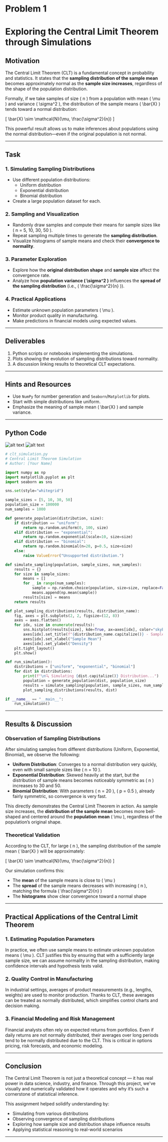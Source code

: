 # Problem 1

# Exploring the Central Limit Theorem through Simulations

##  Motivation

The Central Limit Theorem (CLT) is a fundamental concept in probability and statistics. It states that the **sampling distribution of the sample mean** becomes approximately normal as the **sample size increases**, regardless of the shape of the population distribution.

Formally, if we take samples of size \( n \) from a population with mean \( \mu \) and variance \( \sigma^2 \), the distribution of the sample means \( \bar{X} \) tends toward a normal distribution:

<!-- Inline LaTeX -->
\[
\bar{X} \sim \mathcal{N}(\mu, \frac{\sigma^2}{n})
\]

This powerful result allows us to make inferences about populations using the normal distribution—even if the original population is not normal.

---

##  Task

### 1. Simulating Sampling Distributions

- Use different population distributions:
  - Uniform distribution
  - Exponential distribution
  - Binomial distribution
- Create a large population dataset for each.

### 2. Sampling and Visualization

- Randomly draw samples and compute their means for sample sizes like \( n = 5, 10, 30, 50 \).
- Repeat sampling multiple times to generate the **sampling distribution**.
- Visualize histograms of sample means and check their **convergence to normality**.

### 3. Parameter Exploration

- Explore how the **original distribution shape** and **sample size** affect the convergence rate.
- Analyze how **population variance \( \sigma^2 \)** influences the **spread of the sampling distribution** (i.e., \( \frac{\sigma^2}{n} \)).

### 4. Practical Applications

- Estimate unknown population parameters \( \mu \).
- Monitor product quality in manufacturing.
- Make predictions in financial models using expected values.

---

##  Deliverables

1. Python scripts or notebooks implementing the simulations.
2. Plots showing the evolution of sampling distributions toward normality.
3. A discussion linking results to theoretical CLT expectations.

---

##  Hints and Resources

- Use `NumPy` for number generation and `Seaborn`/`Matplotlib` for plots.
- Start with simple distributions like uniform.
- Emphasize the meaning of sample mean \( \bar{X} \) and sample variance.

---

##  Python Code
![alt text](image.png)
![alt text](image-1.png)
```python
# clt_simulation.py
# Central Limit Theorem Simulation
# Author: [Your Name]

import numpy as np
import matplotlib.pyplot as plt
import seaborn as sns

sns.set(style="whitegrid")

sample_sizes = [5, 10, 30, 50]
population_size = 100000
num_samples = 1000

def generate_population(distribution, size):
    if distribution == "uniform":
        return np.random.uniform(0, 100, size)
    elif distribution == "exponential":
        return np.random.exponential(scale=10, size=size)
    elif distribution == "binomial":
        return np.random.binomial(n=20, p=0.5, size=size)
    else:
        raise ValueError("Unsupported distribution.")

def simulate_sampling(population, sample_sizes, num_samples):
    results = {}
    for size in sample_sizes:
        means = []
        for _ in range(num_samples):
            sample = np.random.choice(population, size=size, replace=False)
            means.append(np.mean(sample))
        results[size] = means
    return results

def plot_sampling_distributions(results, distribution_name):
    fig, axes = plt.subplots(2, 2, figsize=(12, 8))
    axes = axes.flatten()
    for idx, size in enumerate(results):
        sns.histplot(results[size], kde=True, ax=axes[idx], color="skyblue", stat="density")
        axes[idx].set_title(f"{distribution_name.capitalize()} - Sample Size {size}")
        axes[idx].set_xlabel("Sample Mean")
        axes[idx].set_ylabel("Density")
    plt.tight_layout()
    plt.show()

def run_simulation():
    distributions = ["uniform", "exponential", "binomial"]
    for dist in distributions:
        print(f"\n🔍 Simulating {dist.capitalize()} Distribution...")
        population = generate_population(dist, population_size)
        results = simulate_sampling(population, sample_sizes, num_samples)
        plot_sampling_distributions(results, dist)

if __name__ == "__main__":
    run_simulation()
```

---

##  Results & Discussion

###  Observation of Sampling Distributions

After simulating samples from different distributions (Uniform, Exponential, Binomial), we observe the following:

- **Uniform Distribution**: Converges to a normal distribution very quickly, even with small sample sizes like \( n = 10 \).
- **Exponential Distribution**: Skewed heavily at the start, but the distribution of sample means becomes noticeably symmetric as \( n \) increases to 30 and 50.
- **Binomial Distribution**: With parameters \( n = 20 \), \( p = 0.5 \), already fairly symmetric, so convergence is very fast.

This directly demonstrates the Central Limit Theorem in action. As sample size increases, the **distribution of the sample mean** becomes more bell-shaped and centered around the **population mean** \( \mu \), regardless of the population’s original shape.

###  Theoretical Validation

According to the CLT, for large \( n \), the sampling distribution of the sample mean \( \bar{X} \) will be approximately:

\[
\bar{X} \sim \mathcal{N}(\mu, \frac{\sigma^2}{n})
\]

Our simulation confirms this:

- The **mean** of the sample means is close to \( \mu \)
- The **spread** of the sample means decreases with increasing \( n \), matching the formula \( \frac{\sigma^2}{n} \)
- The **histograms** show clear convergence toward a normal shape

---

##  Practical Applications of the Central Limit Theorem

### 1. Estimating Population Parameters
In practice, we often use sample means to estimate unknown population means \( \mu \). CLT justifies this by ensuring that with a sufficiently large sample size, we can assume normality in the sampling distribution, making confidence intervals and hypothesis tests valid.

### 2. Quality Control in Manufacturing
In industrial settings, averages of product measurements (e.g., lengths, weights) are used to monitor production. Thanks to CLT, these averages can be treated as normally distributed, which simplifies control charts and decision making.

### 3. Financial Modeling and Risk Management
Financial analysts often rely on expected returns from portfolios. Even if daily returns are not normally distributed, their averages over long periods tend to be normally distributed due to the CLT. This is critical in options pricing, risk forecasts, and economic modeling.

---

##  Conclusion

The Central Limit Theorem is not just a theoretical concept — it has real power in data science, industry, and finance. Through this project, we've visually and numerically validated how it operates and why it’s such a cornerstone of statistical inference.

This assignment helped solidify understanding by:

- Simulating from various distributions
- Observing convergence of sampling distributions
- Exploring how sample size and distribution shape influence results
- Applying statistical reasoning to real-world scenarios

---
